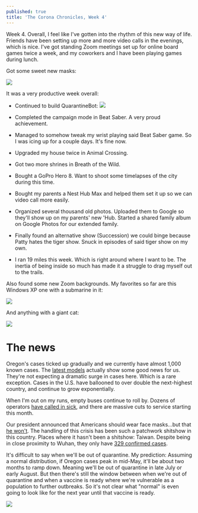 ```yaml
---
published: true
title: 'The Corona Chronicles, Week 4'
---
```

Week 4. Overall, I feel like I've gotten into the rhythm of this new way of life. Friends have been setting up more and more video calls in the evenings, which is nice. I've got standing Zoom meetings set up for online board games twice a week, and my coworkers and I have been playing games during lunch.

Got some sweet new masks:

![]({{site.cdn_path}}/2020/04/04/beetles_mask.jpeg)

It was a very productive week overall:

* Continued to build QuarantineBot:
![]({{site.cdn_path}}/2020/04/04/quarantineBot.png)

* Completed the campaign mode in Beat Saber. A very proud achievement.
* Managed to somehow tweak my wrist playing said Beat Saber game. So I was icing up for a couple days. It's fine now.
* Upgraded my house twice in Animal Crossing.
* Got two more shrines in Breath of the Wild.
* Bought a GoPro Hero 8. Want to shoot some timelapses of the city during this time.
* Bought my parents a Nest Hub Max and helped them set it up so we can video call more easily. 
* Organized several thousand old photos. Uploaded them to Google so they'll show up on my parents' new 'Hub. Started a shared family album on Google Photos for our extended family.
* Finally found an alternative show (Succession) we could binge because Patty hates the tiger show. Snuck in episodes of said tiger show on my own.
* I ran 19 miles this week. Which is right around where I want to be. The inertia of being inside so much has made it a struggle to drag myself out to the trails.

Also found some new Zoom backgrounds. My favorites so far are this Windows XP one with a submarine in it:

![]({{site.cdn_path}}/2020/04/04/xp_sub.jpg)

And anything with a giant cat:

![]({{site.cdn_path}}/2020/04/04/giant_cat.jpg)

# The news

Oregon's cases ticked up gradually and we currently have almost 1,000 known cases. The [latest models](https://www.opb.org/news/article/coronavirus-oregon-optimism-surge-patients-hospitals/) actually show some good news for us. They're not expecting a dramatic surge in cases here. Which is a rare exception. Cases in the U.S. have ballooned to over double the next-highest country, and continue to grow exponentially.

When I'm out on my runs, empty buses continue to roll by.  Dozens of operators [have called in sick](https://www.oregonlive.com/commuting/2020/03/trimet-bus-drivers-call-in-sick-by-the-dozen-union-cites-frustration-over-coronavirus-response.html), and there are massive cuts to service starting this month.

Our president announced that Americans should wear face masks...but that [he won't](https://time.com/5815615/trump-coronavirus-mixed-messaging/). The handling of this crisis has been such a patchwork shitshow in this country. Places where it hasn't been a shitshow: Taiwan. Despite being in close proximity to Wuhan, they only have [329 confirmed cases](https://www.pbs.org/newshour/show/taiwans-aggressive-efforts-are-paying-off-in-fight-against-covid-19).

It's difficult to say when we'll be out of quarantine. My prediction: Assuming a normal distribution, if Oregon cases peak in mid-May, it'll be about two months to ramp down. Meaning we'll be out of quarantine in late July or early August. But then there's still the window between when we're out of quarantine and when a vaccine is ready where we're vulnerable as a population to further outbreaks. So it's not clear what "normal" is even going to look like for the next year until that vaccine is ready. 

![]({{site.cdn_path}}/2020/04/04/fine.jpg)
